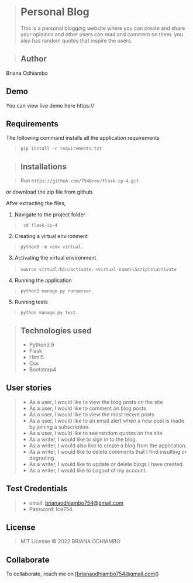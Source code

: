 > # Personal Blog
> This is a personal blogging website where you can create and share your opinions and other users can read and comment on them. you also has random quotes that inspire the users. 

> ## Author
Briana Odhiambo

## Demo
You can view live demo here https://


## Requirements

The following command installs all the application requirements
>``pip install -r requirements.txt``


> ## Installations

> Run 
> ``https://github.com/754Bree/flask-ip-4.git``

or download the zip file from github.

After extracting the files, 

1. Navigate to the project folder
>`` cd flask-ip-4`` 

2. Creating a virtual environment
>``python3 -m venv virtual.``

3. Activating the virtual environment
>``source virtual/bin/activate.``
>``<virtual-name>\Scripts\activate``
 
4. Running the application
>``python3 manage.py runserver``

5. Running tests

 > ``python manage.py test.``


> ## Technologies used
> * Python3.9
> * Flask
> * Html5
> * Css
> * Bootstrap4


## User stories
> * As a user, I would like to view the blog posts on the site
> * As a user, I would like to comment on blog posts
> * As a user, I would like to view the most recent posts
> * As a user, I would like to an email alert when a new post is made by joining a subscription.
> * As a user, I would like to see random quotes on the site
> * As a writer, I would like to sign in to the blog.
> * As a writer, I would also like to create a blog from the application.
> * As a writer, I would like to delete comments that I find insulting or degrading.
> * As a writer, I would like to update or delete blogs I have created.
> * As a writer, I would like to Logout of my account.

## Test Credentials
> * email: brianaodhiambo754@gmail.com
> * Password: Ice754

## License
> MIT License &copy; 2022 BRIANA ODHIAMBO

## Collaborate
To collaborate, reach me on [brianaodhiambo754@gmail.com()
